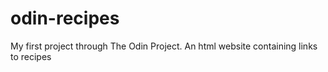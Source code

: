 # odin-recipes

My first project through The Odin Project. An html website containing links to recipes